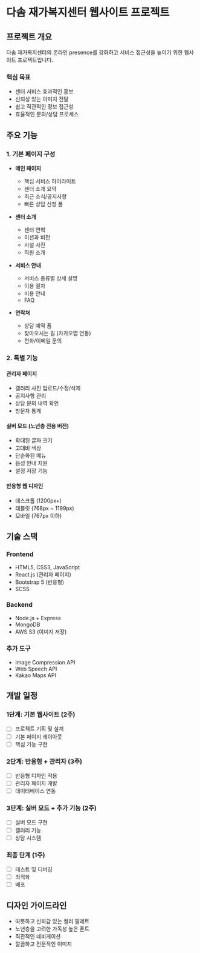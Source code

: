 # 다솜 재가복지센터 웹사이트 프로젝트

## 프로젝트 개요
다솜 재가복지센터의 온라인 presence를 강화하고 서비스 접근성을 높이기 위한 웹사이트 프로젝트입니다.

### 핵심 목표
- 센터 서비스 효과적인 홍보
- 신뢰성 있는 이미지 전달
- 쉽고 직관적인 정보 접근성
- 효율적인 문의/상담 프로세스

## 주요 기능

### 1. 기본 페이지 구성
- **메인 페이지**
  - 핵심 서비스 하이라이트
  - 센터 소개 요약
  - 최근 소식/공지사항
  - 빠른 상담 신청 폼

- **센터 소개**
  - 센터 연혁
  - 미션과 비전
  - 시설 사진
  - 직원 소개

- **서비스 안내**
  - 서비스 종류별 상세 설명
  - 이용 절차
  - 비용 안내
  - FAQ

- **연락처**
  - 상담 예약 폼
  - 찾아오시는 길 (카카오맵 연동)
  - 전화/이메일 문의

### 2. 특별 기능
#### 관리자 페이지
- 갤러리 사진 업로드/수정/삭제
- 공지사항 관리
- 상담 문의 내역 확인
- 방문자 통계

#### 실버 모드 (노년층 전용 버전)
- 확대된 글자 크기
- 고대비 색상
- 단순화된 메뉴
- 음성 안내 지원
- 설정 저장 기능

#### 반응형 웹 디자인
- 데스크톱 (1200px+)
- 태블릿 (768px ~ 1199px)
- 모바일 (767px 이하)

## 기술 스택

### Frontend
- HTML5, CSS3, JavaScript
- React.js (관리자 페이지)
- Bootstrap 5 (반응형)
- SCSS

### Backend
- Node.js + Express
- MongoDB
- AWS S3 (이미지 저장)

### 추가 도구
- Image Compression API
- Web Speech API
- Kakao Maps API

## 개발 일정

### 1단계: 기본 웹사이트 (2주)
- [ ] 프로젝트 기획 및 설계
- [ ] 기본 페이지 레이아웃
- [ ] 핵심 기능 구현

### 2단계: 반응형 + 관리자 (3주)
- [ ] 반응형 디자인 적용
- [ ] 관리자 페이지 개발
- [ ] 데이터베이스 연동

### 3단계: 실버 모드 + 추가 기능 (2주)
- [ ] 실버 모드 구현
- [ ] 갤러리 기능
- [ ] 상담 시스템

### 최종 단계 (1주)
- [ ] 테스트 및 디버깅
- [ ] 최적화
- [ ] 배포

## 디자인 가이드라인
- 따뜻하고 신뢰감 있는 컬러 팔레트
- 노년층을 고려한 가독성 높은 폰트
- 직관적인 네비게이션
- 깔끔하고 전문적인 이미지
